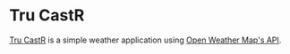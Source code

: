 # Tru CastR

[Tru CastR](http://trucastr.com) is a simple weather application using [Open Weather Map's API](https://openweathermap.org/api).

